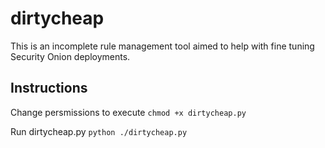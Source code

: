 # dirtycheap
This is an incomplete rule management tool aimed to help with fine tuning Security Onion deployments.

## Instructions
Change persmissions to execute
`chmod +x dirtycheap.py`

Run dirtycheap.py
`python ./dirtycheap.py`
